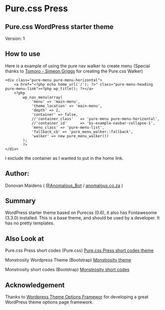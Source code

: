 Pure.css Press
=================

## Pure.css WordPress starter theme

Version: 1

## How to use

Here is a example of using the pure nav walker to create menu (Special thanks to [Tomoro - Simeon Griggs](http://tomoro.com.au/) for creating the Pure.css Walker)

```
<div class="pure-menu pure-menu-horizontal">
    <a href="<?php echo home_url('/'); ?>" class="pure-menu-heading pure-menu-link"><?php wp_title(); ?></a>
    <?php
        wp_nav_menu(array(
            'menu' => 'main-menu',
            'theme_location' => 'main-menu',
            'depth' => 2,
            'container' => false,
            //'container_class'   => 'pure-menu pure-menu-horizontal',
            //'container_id'      => 'bs-example-navbar-collapse-1',
            'menu_class' => 'pure-menu-list',
            'fallback_cb' => 'pure_menu_walker::fallback',
            'walker' => new pure_menu_walker())
        );
        ?>
</div>    
```
I exclude the container as I wanted to put in the home link.

## Author:

Donovan Maidens ( [@Anomalous_Bot](http://twitter.com/Anomalous_Bot) / [anomalous.co.za](http://anomalous.co.za) )

## Summary

WordPress starter theme based on Purecss (0.6), it also has Fontawesome (3.3.0) installed.
This is a base theme, and should be used by a developer.
It has no pretty templates.

## Also Look at

Pure.css Press short codes (Pure.css) [Pure.css Press short codes theme](https://github.com/djm56/purecsspress-shortcodes)

Monstrosity Wordpress Theme (Bootstrap) [Monstrosity theme](https://github.com/djm56/Monstrosity-Theme)

Monstrosity short codes (Bootstrap) [Monstrosity short codes](https://github.com/djm56/Monstrosity-Shortcodes)


## Acknowledgement


Thanks to [Wordpress Theme Options Framewor](https://github.com/istefan/wpshed-theme-options) for developing a great WordPress theme options page framework.